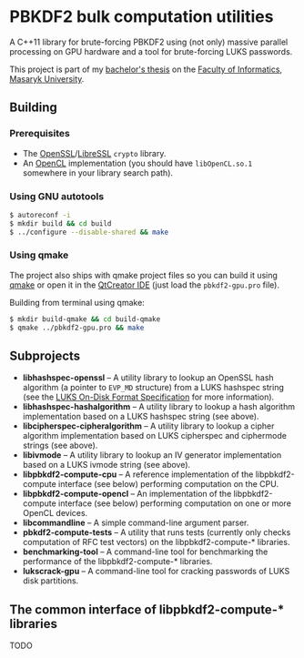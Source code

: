 # PBKDF2 bulk computation utilities
A C++11 library for brute-forcing PBKDF2 using (not only) massive parallel processing on GPU hardware and a tool for brute-forcing LUKS passwords.

This project is part of my [bachelor's thesis](https://is.muni.cz/th/409879/fi_b/?lang=en) on the [Faculty of Informatics, Masaryk University](https://www.fi.muni.cz).

## Building

### Prerequisites

 * The [OpenSSL](https://www.openssl.org/)/[LibreSSL](http://www.libressl.org/) `crypto` library.
 * An [OpenCL](https://www.khronos.org/opencl/) implementation (you should have `libOpenCL.so.1` somewhere in your library search path).

### Using GNU autotools

```bash
$ autoreconf -i
$ mkdir build && cd build
$ ../configure --disable-shared && make
```

### Using qmake

The project also ships with qmake project files so you can build it using [qmake](http://doc.qt.io/qt-4.8/qmake-manual.html) or open it in the [QtCreator IDE](http://wiki.qt.io/Category:Tools::QtCreator) (just load the `pbkdf2-gpu.pro` file).

Building from terminal using qmake:

```bash
$ mkdir build-qmake && cd build-qmake
$ qmake ../pbkdf2-gpu.pro && make
```

## Subprojects
 * **libhashspec-openssl** &ndash; A utility library to lookup an OpenSSL hash algorithm (a pointer to `EVP_MD` structure) from a LUKS hashspec string (see the [LUKS On-Disk Format Specification](https://gitlab.com/cryptsetup/cryptsetup/wikis/LUKS-standard/on-disk-format.pdf) for more information).
 * **libhashspec-hashalgorithm** &ndash; A utility library to lookup a hash algorithm implementation based on a LUKS hashspec string (see above).
 * **libcipherspec-cipheralgorithm** &ndash; A utility library to lookup a cipher algorithm implementation based on LUKS cipherspec and ciphermode strings (see above).
 * **libivmode** &ndash; A utility library to lookup an IV generator implementation based on a LUKS ivmode string (see above).
 * **libpbkdf2-compute-cpu** &ndash; A reference implementation of the libpbkdf2-compute interface (see below) performing computation on the CPU.
 * **libpbkdf2-compute-opencl** &ndash; An implementation of the libpbkdf2-compute interface (see below) performing computation on one or more OpenCL devices.
 * **libcommandline** &ndash; A simple command-line argument parser.
 * **pbkdf2-compute-tests** &ndash; A utility that runs tests (currently only checks computation of RFC test vectors) on the libpbkdf2-compute-\* libraries.
 * **benchmarking-tool** &ndash; A command-line tool for benchmarking the performance of the libpbkdf2-compute-\* libraries.
 * **lukscrack-gpu** &ndash; A command-line tool for cracking passwords of LUKS disk partitions.

## The common interface of libpbkdf2-compute-\* libraries

TODO
